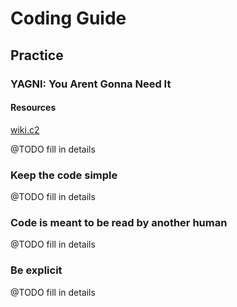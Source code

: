 # Coding Guide

## Practice

### YAGNI: You Arent Gonna Need It

#### Resources

[wiki.c2](http://wiki.c2.com/?YouArentGonnaNeedIt) 

@TODO fill in details

### Keep the code simple

@TODO fill in details

### Code is meant to be read by another human

@TODO fill in details

### Be explicit

@TODO fill in details
